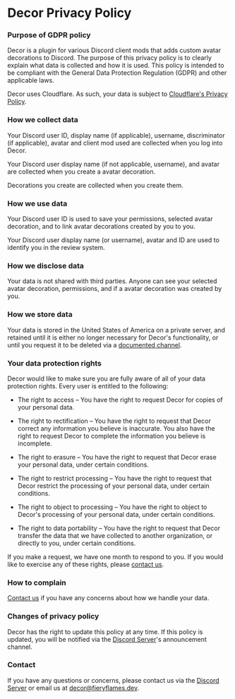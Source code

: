 # Decor Privacy Policy
### Purpose of GDPR policy
Decor is a plugin for various Discord client mods that adds custom avatar decorations to Discord. The purpose of this privacy policy is to clearly explain what data is collected and how it is used. This policy is intended to be compliant with the General Data Protection Regulation (GDPR) and other applicable laws.

Decor uses Cloudflare. As such, your data is subject to [Cloudflare's Privacy Policy](https://www.cloudflare.com/privacypolicy/).

### How we collect data
Your Discord user ID, display name (if applicable), username, discriminator (if applicable), avatar and client mod used are collected when you log into Decor.

Your Discord user display name (if not applicable, username), and avatar are collected when you create a avatar decoration.

Decorations you create are collected when you create them.

### How we use data
Your Discord user ID is used to save your permissions, selected avatar decoration, and to link avatar decorations created by you to you.

Your Discord user display name (or username), avatar and ID are used to identify you in the review system.

### How we disclose data
Your data is not shared with third parties. Anyone can see your selected avatar decoration, permissions, and if a avatar decoration was created by you.

### How we store data
Your data is stored in the United States of America on a private server, and retained until it is either no longer necessary for Decor's functionality, or until you request it to be deleted via a [documented channel](#contact).

### Your data protection rights
Decor would like to make sure you are fully aware of all of your data protection rights. Every user is entitled to the following:

- The right to access – You have the right to request Decor for copies of your personal data.

- The right to rectification – You have the right to request that Decor correct any information you believe is inaccurate. You also have the right to request Decor to complete the information you believe is incomplete.

- The right to erasure – You have the right to request that Decor erase your personal data, under certain conditions.

- The right to restrict processing – You have the right to request that Decor restrict the processing of your personal data, under certain conditions.

- The right to object to processing – You have the right to object to Decor's processing of your personal data, under certain conditions.

- The right to data portability – You have the right to request that Decor transfer the data that we have collected to another organization, or directly to you, under certain conditions.

If you make a request, we have one month to respond to you. If you would like to exercise any of these rights, please [contact us](#contact).


### How to complain
[Contact us](#contact) if you have any concerns about how we handle your data.

### Changes of privacy policy
Decor has the right to update this policy at any time. If this policy is updated, you will be notified via the [Discord Server][invite]'s announcement channel.

### Contact
If you have any questions or concerns, please contact us via the [Discord Server][invite] or email us at [decor@fieryflames.dev][mailto].

[invite]: https://discord.gg/dXp2SdxDcP
[mailto]: mailto:decor@fieryflames.dev
